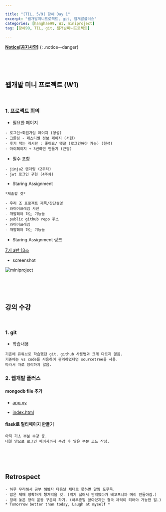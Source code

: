 ```yaml
---

title: "[TIL, 5/9] 항해 Day 1" 
excerpt: "웹개발미니프로젝트, git, 웹개발플러스" 
categories: [hanghae99, W1, miniproject]
tag: [항해99, TIL, git, 웹개발미니프로젝트] 

---
```


**[Notice[공지사항]](https://lilclown97.github.io/notice/Notice1/)**
{: .notice--danger}

<br><br><br>

## 웹개발 미니 프로젝트 (W1)

<br>

### 1. 프로젝트 회의


- 필요한 페이지

```
- 로그인+회원가입 페이지 (영성)
- 크롤링 - 페스티벌 정보 페이지 (서현)
- 후기 적는 게시판 : 좋아요/ 댓글 (로그인해야 가능) (현석)
- 마이페이지 + 3번화면 만들기 (근영)
```

- 필수 포함

```
- jinja2 렌더링 (2주차)
- jwt 로그인 구현 (4주차)
```

- Staring Assignment

```
*제출할 것*

- 우리 조 프로젝트 제목/간단설명
- 와이어프레임 사진
- 개발해야 하는 기능들
- public github repo 주소
- 와이어프레임
- 개발해야 하는 기능들
```

- Staring Assignment 링크

[7기 a반 13조](https://medium.com/@archok13/chapter-1-7%EA%B8%B0-13%EC%A1%B0-s-a-festiva-4ca9b8dc007e)

- screenshot

![miniproject](https://user-images.githubusercontent.com/98236458/167406740-2d7a9bf0-cb3a-46ea-99bf-12c3e15f73af.PNG)

<br><br><br>

## 강의 수강

<br>

### 1. git

- 학습내용

```
기존에 유튜브로 학습했던 git, github 사용법과 크게 다르지 않음.
기존에는 vs code를 사용하여 관리하였다면 sourcetree를 사용.
따라서 따로 정리하지 않음.
```

### 2. 웹개발 플러스

#### mongodb file 추가

- [app.py](https://github.com/lilclown97/lilclown97.github.io/blob/master/_posts/%ED%95%AD%ED%95%B499/TIL%20file/05-09-TIL-file/app.py)

- [index.html](https://github.com/lilclown97/lilclown97.github.io/blob/master/_posts/%ED%95%AD%ED%95%B499/TIL%20file/05-09-TIL-file/index.html)



#### flask로 멀티페이지 만들기

```
아직 기초 부분 수강 중.
내일 안으로 로그인 페이지까지 수강 후 맡은 부분 코드 작성.
```

<br><br><br>

## Retrospect

```
- 하루 무리해서 공부 해봤자 다음날 제대로 못하면 말짱 도루묵.
- 밥은 제때 정확하게 챙겨먹을 것. (먹기 싫어서 안먹었다가 배고프니까 머리 안돌아감.)
- 정해 놓은 양의 운동 꾸준히 하기. (하루종일 앉아있지만 결국 체력이 되어야 가능한 일.)
* Tomorrow better than today, Laugh at myself *
```